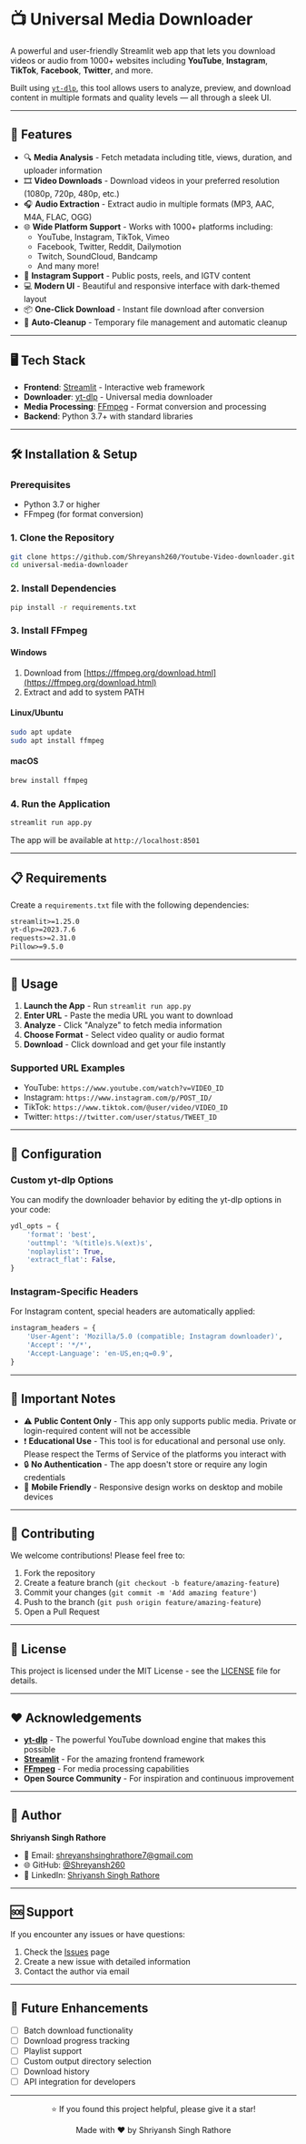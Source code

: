 # 📺 Universal Media Downloader

A powerful and user-friendly Streamlit web app that lets you download videos or audio from 1000+ websites including **YouTube**, **Instagram**, **TikTok**, **Facebook**, **Twitter**, and more.

Built using [`yt-dlp`](https://github.com/yt-dlp/yt-dlp), this tool allows users to analyze, preview, and download content in multiple formats and quality levels — all through a sleek UI.

---

## 🚀 Features

- 🔍 **Media Analysis** - Fetch metadata including title, views, duration, and uploader information
- 🎞️ **Video Downloads** - Download videos in your preferred resolution (1080p, 720p, 480p, etc.)
- 🎧 **Audio Extraction** - Extract audio in multiple formats (MP3, AAC, M4A, FLAC, OGG)
- 🌐 **Wide Platform Support** - Works with 1000+ platforms including:
  - YouTube, Instagram, TikTok, Vimeo
  - Facebook, Twitter, Reddit, Dailymotion
  - Twitch, SoundCloud, Bandcamp
  - And many more!
- 📸 **Instagram Support** - Public posts, reels, and IGTV content
- 💻 **Modern UI** - Beautiful and responsive interface with dark-themed layout
- 📦 **One-Click Download** - Instant file download after conversion
- 🧹 **Auto-Cleanup** - Temporary file management and automatic cleanup

---

## 🖥️ Tech Stack

- **Frontend**: [Streamlit](https://streamlit.io/) - Interactive web framework
- **Downloader**: [yt-dlp](https://github.com/yt-dlp/yt-dlp) - Universal media downloader
- **Media Processing**: [FFmpeg](https://ffmpeg.org/) - Format conversion and processing
- **Backend**: Python 3.7+ with standard libraries

---

## 🛠️ Installation & Setup

### Prerequisites
- Python 3.7 or higher
- FFmpeg (for format conversion)

### 1. Clone the Repository
```bash
git clone https://github.com/Shreyansh260/Youtube-Video-downloader.git
cd universal-media-downloader
```

### 2. Install Dependencies
```bash
pip install -r requirements.txt
```

### 3. Install FFmpeg

#### Windows
1. Download from [https://ffmpeg.org/download.html](https://ffmpeg.org/download.html)
2. Extract and add to system PATH

#### Linux/Ubuntu
```bash
sudo apt update
sudo apt install ffmpeg
```

#### macOS
```bash
brew install ffmpeg
```

### 4. Run the Application
```bash
streamlit run app.py
```

The app will be available at `http://localhost:8501`

---

## 📋 Requirements

Create a `requirements.txt` file with the following dependencies:

```txt
streamlit>=1.25.0
yt-dlp>=2023.7.6
requests>=2.31.0
Pillow>=9.5.0
```

---

## 🎯 Usage

1. **Launch the App** - Run `streamlit run app.py`
2. **Enter URL** - Paste the media URL you want to download
3. **Analyze** - Click "Analyze" to fetch media information
4. **Choose Format** - Select video quality or audio format
5. **Download** - Click download and get your file instantly

### Supported URL Examples
- YouTube: `https://www.youtube.com/watch?v=VIDEO_ID`
- Instagram: `https://www.instagram.com/p/POST_ID/`
- TikTok: `https://www.tiktok.com/@user/video/VIDEO_ID`
- Twitter: `https://twitter.com/user/status/TWEET_ID`

---

## 🔧 Configuration

### Custom yt-dlp Options
You can modify the downloader behavior by editing the yt-dlp options in your code:

```python
ydl_opts = {
    'format': 'best',
    'outtmpl': '%(title)s.%(ext)s',
    'noplaylist': True,
    'extract_flat': False,
}
```

### Instagram-Specific Headers
For Instagram content, special headers are automatically applied:

```python
instagram_headers = {
    'User-Agent': 'Mozilla/5.0 (compatible; Instagram downloader)',
    'Accept': '*/*',
    'Accept-Language': 'en-US,en;q=0.9',
}
```

---

## 🚨 Important Notes

- ⚠️ **Public Content Only** - This app only supports public media. Private or login-required content will not be accessible
- ❗ **Educational Use** - This tool is for educational and personal use only. Please respect the Terms of Service of the platforms you interact with
- 🔒 **No Authentication** - The app doesn't store or require any login credentials
- 📱 **Mobile Friendly** - Responsive design works on desktop and mobile devices

---

## 🤝 Contributing

We welcome contributions! Please feel free to:

1. Fork the repository
2. Create a feature branch (`git checkout -b feature/amazing-feature`)
3. Commit your changes (`git commit -m 'Add amazing feature'`)
4. Push to the branch (`git push origin feature/amazing-feature`)
5. Open a Pull Request

---

## 📄 License

This project is licensed under the MIT License - see the [LICENSE](LICENSE) file for details.

---

## ❤️ Acknowledgements

- **[yt-dlp](https://github.com/yt-dlp/yt-dlp)** - The powerful YouTube download engine that makes this possible
- **[Streamlit](https://streamlit.io/)** - For the amazing frontend framework
- **[FFmpeg](https://ffmpeg.org/)** - For media processing capabilities
- **Open Source Community** - For inspiration and continuous improvement

---

## 🙌 Author

**Shriyansh Singh Rathore**

- 📧 Email: shreyanshsinghrathore7@gmail.com
- 🌐 GitHub: [@Shreyansh260](https://github.com/Shreyansh260)
- 💼 LinkedIn: [Shriyansh Singh Rathore]((https://www.linkedin.com/in/shriyansh-singh-rathore-1a0ba932a))

---

## 🆘 Support

If you encounter any issues or have questions:

1. Check the [Issues](https://github.com/Shreyansh260/Youtube-Video-downloader/issues) page
2. Create a new issue with detailed information
3. Contact the author via email

---

## 🔮 Future Enhancements

- [ ] Batch download functionality
- [ ] Download progress tracking
- [ ] Playlist support
- [ ] Custom output directory selection
- [ ] Download history
- [ ] API integration for developers

---

<div align="center">

<p>⭐ If you found this project helpful, please give it a star!</p>
<p>Made with ❤️ by Shriyansh Singh Rathore</p>

</div>
